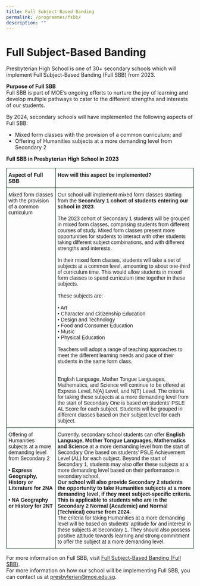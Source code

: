 ```yaml
---
title: Full Subject Based Banding
permalink: /programmes/fsbb/
description: ""
---
```

# **Full Subject-Based Banding**

Presbyterian High School is one of 30+ secondary schools which will implement Full Subject-Based Banding (Full SBB) from 2023.

**Purpose of Full SBB**  
Full SBB is part of MOE’s ongoing efforts to nurture the joy of learning and develop multiple pathways to cater to the different strengths and interests of our students.

By 2024, secondary schools will have implemented the following aspects of Full SBB:

*   Mixed form classes with the provision of a common curriculum; and
*   Offering of Humanities subjects at a more demanding level from Secondary 2

**Full SBB in Presbyterian High School in 2023**





















<table class="tg" style="border-collapse:collapse;border-spacing:0"><thead><tr><th style="border-color:#002d13;border-style:solid;border-width:1px;font-family:Arial, sans-serif;font-size:14px;font-weight:bold;overflow:hidden;padding:10px 5px;text-align:left;vertical-align:top;word-break:normal">Aspect of Full SBB</th><th style="border-color:#002d13;border-style:solid;border-width:1px;font-family:Arial, sans-serif;font-size:14px;font-weight:bold;overflow:hidden;padding:10px 5px;text-align:left;vertical-align:top;word-break:normal">How will this aspect be implemented?</th></tr></thead><tbody><tr><td style="border-color:#002d13;border-style:solid;border-width:1px;font-family:Arial, sans-serif;font-size:14px;overflow:hidden;padding:10px 5px;text-align:left;vertical-align:top;word-break:normal">Mixed form classes with the provision of a common curriculum</td><td style="border-color:#002d13;border-style:solid;border-width:1px;font-family:Arial, sans-serif;font-size:14px;overflow:hidden;padding:10px 5px;text-align:left;vertical-align:top;word-break:normal">Our school will implement mixed form classes starting from the <span style="font-weight:bold">Secondary 1 cohort of students entering our school in 2023</span>.<br><br>The 2023 cohort of Secondary 1 students will be grouped in mixed form classes, comprising students from different courses of study. Mixed form classes present more opportunities for students to interact with other students taking different subject combinations, and with different strengths and interests.<br><br>In their mixed form classes, students will take a set of subjects at a common level, amounting to about one-third of curriculum time. This would allow students in mixed form classes to spend curriculum time together in these subjects.<br><br>These subjects are:<br><br>•   Art<br>•   Character and Citizenship Education<br>•   Design and Technology<br>•   Food and Consumer Education<br>•   Music<br>•   Physical Education<br><br>Teachers will adopt a range of teaching approaches to meet the different learning needs and pace of their students in the same form class.<br><br><br>English Language, Mother Tongue Languages, Mathematics, and Science will continue to be offered at Express Level, N(A) Level, and N(T) Level. The criteria for taking these subjects at a more demanding level from the start of Secondary One is based on students’ PSLE AL Score for each subject. Students will be grouped in different classes based on their subject level for each subject.</td></tr><tr><td style="border-color:#002d13;border-style:solid;border-width:1px;font-family:Arial, sans-serif;font-size:14px;overflow:hidden;padding:10px 5px;text-align:left;vertical-align:top;word-break:normal">Offering of Humanities subjects at a more demanding level from Secondary 2<br><br><span style="font-weight:bold">•    Express Geography, History or Literature for 2NA</span><br><br><span style="font-weight:bold"> •    NA Geography or History for 2NT</span></td><td style="border-color:#002d13;border-style:solid;border-width:1px;font-family:Arial, sans-serif;font-size:14px;overflow:hidden;padding:10px 5px;text-align:left;vertical-align:top;word-break:normal">Currently, secondary school students can offer <span style="font-weight:bold">English Language, Mother Tongue Languages, Mathematics and Science</span> at a more demanding level from the start of Secondary One based on students’ PSLE Achievement Level (AL) for each subject. Beyond the start of Secondary 1, students may also offer these subjects at a more demanding level based on their performance in secondary school.<br><span style="font-weight:bold">Our school will also provide Secondary 2 students the opportunity to take Humanities subjects at a more demanding level, if they meet subject-specific criteria. This is applicable to students who are in the Secondary 2 Normal (Academic) and Normal (Technical) course from 2024.</span><br>The criteria for taking Humanities at a more demanding level will be based on students’ aptitude for and interest in these subjects at Secondary 1. They should also possess positive attitude towards learning and strong commitment to offer the subject at a more demanding level.</td></tr></tbody></table>






















For more information on Full SBB, visit&nbsp;[Full Subject-Based Banding (Full SBB)](https://www.moe.gov.sg/microsites/psle-fsbb/full-subject-based-banding/main.html).  
For more information on how our school will be implementing Full SBB, you can contact us at&nbsp;[presbyterian@moe.edu.sg](mailto:presbyterian@moe.edu.sg).